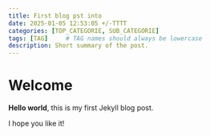 ```yaml
---
title: First blog pst into
date: 2025-01-05 12:53:05 +/-TTTT
categories: [TOP_CATEGORIE, SUB_CATEGORIE]
tags: [TAG]     # TAG names should always be lowercase
description: Short summary of the post.
---
```


# Welcome

**Hello world**, this is my first Jekyll blog post.

I hope you like it!
